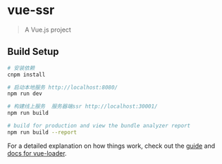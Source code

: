 # vue-ssr

> A Vue.js project

## Build Setup

```bash
# 安装依赖
cnpm install

# 启动本地服务 http://localhost:8080/
npm run dev

# 构建线上服务  服务器端ssr http://localhost:30001/
npm run build

# build for production and view the bundle analyzer report
npm run build --report
```

For a detailed explanation on how things work, check out the [guide](http://vuejs-templates.github.io/webpack/) and [docs for vue-loader](http://vuejs.github.io/vue-loader).
